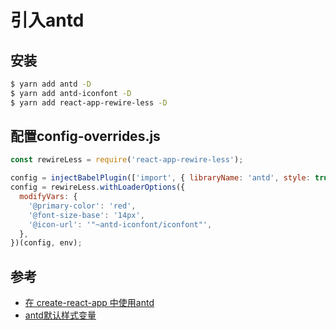 # 引入antd

## 安装
```bash
$ yarn add antd -D
$ yarn add antd-iconfont -D
$ yarn add react-app-rewire-less -D
```

## 配置config-overrides.js
```js
const rewireLess = require('react-app-rewire-less');

config = injectBabelPlugin(['import', { libraryName: 'antd', style: true }], config);
config = rewireLess.withLoaderOptions({
  modifyVars: {
    '@primary-color': 'red',
    '@font-size-base': '14px',
    '@icon-url': '"~antd-iconfont/iconfont"',
  },
})(config, env);
```

## 参考
* [在 create-react-app 中使用antd](https://ant.design/docs/react/use-with-create-react-app-cn)
* [antd默认样式变量](https://github.com/ant-design/ant-design/blob/master/components/style/themes/default.less)